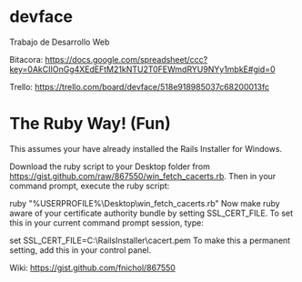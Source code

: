 devface
=======

Trabajo de Desarrollo Web

Bitacora: https://docs.google.com/spreadsheet/ccc?key=0AkCIIOnGg4XEdEFtM21kNTU2T0FEWmdRYU9NYy1mbkE#gid=0

Trello: https://trello.com/board/devface/518e918985037c68200013fc


The Ruby Way! (Fun)
===================

This assumes your have already installed the Rails Installer for Windows.

Download the ruby script to your Desktop folder from https://gist.github.com/raw/867550/win_fetch_cacerts.rb. Then in your command prompt, execute the ruby script:

ruby "%USERPROFILE%\Desktop\win_fetch_cacerts.rb"
Now make ruby aware of your certificate authority bundle by setting SSL_CERT_FILE. To set this in your current command prompt session, type:

set SSL_CERT_FILE=C:\RailsInstaller\cacert.pem
To make this a permanent setting, add this in your control panel.

Wiki: https://gist.github.com/fnichol/867550